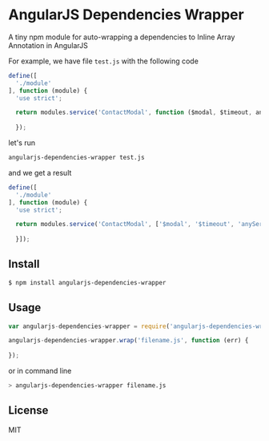 AngularJS Dependencies Wrapper
=======

A tiny npm module for auto-wrapping a dependencies to Inline Array Annotation in AngularJS

For example, we have file `test.js` with the following code

```js
define([
  './module'
], function (module) {
  'use strict';

  return modules.service('ContactModal', function ($modal, $timeout, anyService) {
  
  }); 
```
let's run

```bash
angularjs-dependencies-wrapper test.js 
```

and we get a result

```js
define([
  './module'
], function (module) {
  'use strict';

  return modules.service('ContactModal', ['$modal', '$timeout', 'anyService', function ($modal, $timeout, anyService) {
  
  }]); 
```


## Install

```bash
$ npm install angularjs-dependencies-wrapper
```

## Usage

```js
var angularjs-dependencies-wrapper = require('angularjs-dependencies-wrapper');

angularjs-dependencies-wrapper.wrap('filename.js', function (err) {
  
});
```

or in command line

```bash
> angularjs-dependencies-wrapper filename.js 
```

## License 

MIT